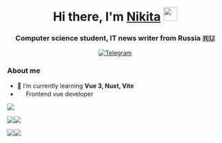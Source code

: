 <h1 align="center">Hi there, I'm <a href="https://daniilshat.ru/" target="_blank">Nikita</a> 
<img src="https://github.com/blackcater/blackcater/raw/main/images/Hi.gif" height="32"/></h1>
<h3 align="center">Computer science student, IT news writer from Russia 🇷🇺</h3>

<div id="socials" align="center">
	<a href="https://t.me/quartZXy">
		<img src="https://img.shields.io/badge/Telegram-blue?style=for-the-badge&logo=telegram&logoColor=white" alt="Telegram"/>
	</a>
</div>

### About me
- 🌱 I’m currently learning **Vue 3, Nuxt, Vite**
-  <img src="https://cdn.jsdelivr.net/gh/devicons/devicon/icons/vuejs/vuejs-original.svg" width="16" height="16"/> Frontend vue developer

<!-- [![Top Langs](https://github-readme-stats.vercel.app/api/top-langs/?username=Nikita-quartZ&layout=compact)](https://github.com/anuraghazra/github-readme-stats)
[![Ashutosh's github activity graph](https://activity-graph.herokuapp.com/graph?username=Nikita-quartZ)](https://github.com/ashutosh00710/github-readme-activity-graph) -->

![](https://github-profile-summary-cards.vercel.app/api/cards/profile-details?username=Nikita-quartZ&theme=solarized_dark)

![](https://github-profile-summary-cards.vercel.app/api/cards/most-commit-language?username=Nikita-quartZ&theme=solarized_dark)![](https://github-profile-summary-cards.vercel.app/api/cards/repos-per-language?username=Nikita-quartZ&theme=solarized_dark)

![](https://github-profile-summary-cards.vercel.app/api/cards/stats?username=Nikita-quartZ&theme=solarized_dark)![](https://github-profile-summary-cards.vercel.app/api/cards/productive-time?username=Nikita-quartZ&theme=solarized_dark)




<!-- ### Hi there 👋
- 🤓 ITMO University student
- 🐍 Frontend vue developer

**Nikita-quartZ/Nikita-quartZ** is a ✨ _special_ ✨ repository because its `README.md` (this file) appears on your GitHub profile.

Here are some ideas to get you started:

- 🔭 I’m currently working on ...
- 🌱 I’m currently learning ...
- 👯 I’m looking to collaborate on ...
- 🤔 I’m looking for help with ...
- 💬 Ask me about ...
- 📫 How to reach me: ...
- 😄 Pronouns: ...
- ⚡ Fun fact: ...
-->
